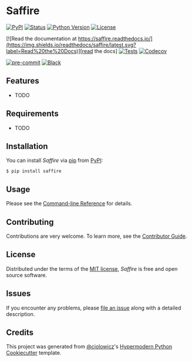# Saffire

[![PyPI](https://img.shields.io/pypi/v/saffire.svg)][pypi status]
[![Status](https://img.shields.io/pypi/status/saffire.svg)][pypi status]
[![Python Version](https://img.shields.io/pypi/pyversions/saffire)][pypi status]
[![License](https://img.shields.io/pypi/l/saffire)][license]

[![Read the documentation at https://saffire.readthedocs.io/](https://img.shields.io/readthedocs/saffire/latest.svg?label=Read%20the%20Docs)][read the docs]
[![Tests](https://github.com/csala/saffire/workflows/Tests/badge.svg)][tests]
[![Codecov](https://codecov.io/gh/csala/saffire/branch/main/graph/badge.svg)][codecov]

[![pre-commit](https://img.shields.io/badge/pre--commit-enabled-brightgreen?logo=pre-commit&logoColor=white)][pre-commit]
[![Black](https://img.shields.io/badge/code%20style-black-000000.svg)][black]

[pypi status]: https://pypi.org/project/saffire/
[read the docs]: https://saffire.readthedocs.io/
[tests]: https://github.com/csala/saffire/actions?workflow=Tests
[codecov]: https://app.codecov.io/gh/csala/saffire
[pre-commit]: https://github.com/pre-commit/pre-commit
[black]: https://github.com/psf/black

## Features

- TODO

## Requirements

- TODO

## Installation

You can install _Saffire_ via [pip] from [PyPI]:

```console
$ pip install saffire
```

## Usage

Please see the [Command-line Reference] for details.

## Contributing

Contributions are very welcome.
To learn more, see the [Contributor Guide].

## License

Distributed under the terms of the [MIT license][license],
_Saffire_ is free and open source software.

## Issues

If you encounter any problems,
please [file an issue] along with a detailed description.

## Credits

This project was generated from [@cjolowicz]'s [Hypermodern Python Cookiecutter] template.

[@cjolowicz]: https://github.com/cjolowicz
[pypi]: https://pypi.org/
[hypermodern python cookiecutter]: https://github.com/cjolowicz/cookiecutter-hypermodern-python
[file an issue]: https://github.com/csala/saffire/issues
[pip]: https://pip.pypa.io/

<!-- github-only -->

[license]: https://github.com/csala/saffire/blob/main/LICENSE
[contributor guide]: https://github.com/csala/saffire/blob/main/CONTRIBUTING.md
[command-line reference]: https://saffire.readthedocs.io/en/latest/usage.html
